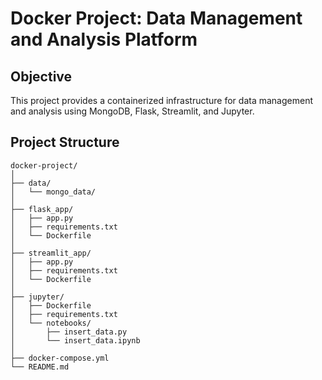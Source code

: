 # Docker Project: Data Management and Analysis Platform

## Objective
This project provides a containerized infrastructure for data management and analysis using MongoDB, Flask, Streamlit, and Jupyter.

## Project Structure
```plaintext
docker-project/
│
├── data/
│   └── mongo_data/
│
├── flask_app/
│   ├── app.py
│   ├── requirements.txt
│   └── Dockerfile
│
├── streamlit_app/
│   ├── app.py
│   ├── requirements.txt
│   └── Dockerfile
│
├── jupyter/
│   ├── Dockerfile
│   ├── requirements.txt
│   └── notebooks/
│       ├── insert_data.py
│       └── insert_data.ipynb
│
├── docker-compose.yml
└── README.md
